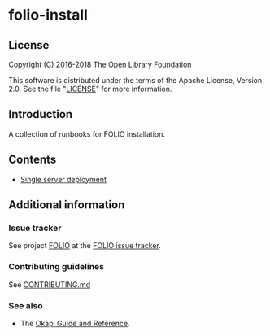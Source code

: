 # folio-install

## License

Copyright (C) 2016-2018 The Open Library Foundation

This software is distributed under the terms of the Apache License, Version 2.0. See the file "[LICENSE](LICENSE)" for more information.

## Introduction

A collection of runbooks for FOLIO installation.

## Contents

* [Single server deployment](single-server.md)

## Additional information

### Issue tracker

See project [FOLIO](https://issues.folio.org/browse/FOLIO) at the [FOLIO issue tracker](http://dev.folio.org/community/guide-issues).

### Contributing guidelines

See [CONTRIBUTING.md](CONTRIBUTING.md)

### See also

* The [Okapi Guide and Reference](https://github.com/folio-org/okapi/blob/master/doc/guide.md).

